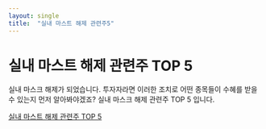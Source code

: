 ```yaml
---
layout: single
title:  "실내 마스트 해제 관련주5"
---
```


# 실내 마스트 해제 관련주 TOP 5

실내 마스크 해제가 되었습니다. 투자자라면 이러한 조치로 어떤 종목들이 수혜를 받을 수 있는지 먼저 알아봐야겠죠? 실내 마스크 해제 관련주 TOP 5 입니다.

[실내 마스트 해제 관련주 TOP 5](https://hootgoon.com/%ec%8b%a4%eb%82%b4-%eb%a7%88%ec%8a%a4%ed%81%ac-%ed%95%b4%ec%a0%9c-%ea%b4%80%eb%a0%a8%ec%a3%bc/)
